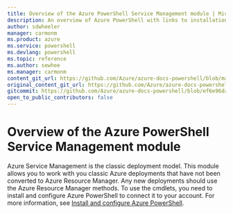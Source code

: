 ```yaml
---
title: Overview of the Azure PowerShell Service Management module | Microsoft Docs
description: An overview of Azure PowerShell with links to installation and configuration.
author: sdwheeler
manager: carmonm
ms.product: azure
ms.service: powershell
ms.devlang: powershell
ms.topic: reference
ms.author: sewhee
ms.manager: carmonm
content_git_url: https://github.com/Azure/azure-docs-powershell/blob/master/azureps-cmdlets-docs/ServiceManagement/docs-conceptual/overview.md
original_content_git_url: https://github.com/Azure/azure-docs-powershell/blob/master/azureps-cmdlets-docs/ServiceManagement/docs-conceptual/overview.md
gitcommit: https://github.com/Azure/azure-docs-powershell/blob/ef6e96dacc8556911a097aec10c4de725a5be2fd
open_to_public_contributors: false
---
```


# Overview of the Azure PowerShell Service Management module

Azure Service Management is the classic deployment model. This module allows you to work with you
classic Azure deployments that have not been converted to Azure Resource Manager. Any new
deployments should use the Azure Resource Manager methods. To use the cmdlets, you need to install
and configure Azure PowerShell to connect it to your account. For more information, see
[Install and configure Azure PowerShell](install-azureps.md).

